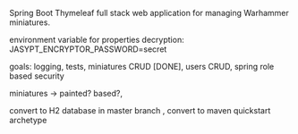 Spring Boot Thymeleaf full stack web application for managing Warhammer miniatures.

environment variable for properties decryption:
JASYPT_ENCRYPTOR_PASSWORD=secret

goals:
logging,
tests,
miniatures CRUD [DONE],
users CRUD,
spring role based security


miniatures -> painted? based?,

convert to H2 database in master branch ,
convert to maven quickstart archetype

    